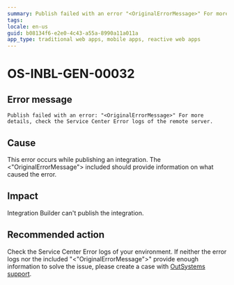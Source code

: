 ```yaml
---
summary: Publish failed with an error "<OriginalErrorMessage>" For more details, check the Service Center Error logs of the remote server.
tags:
locale: en-us
guid: b08134f6-e2e0-4c43-a55a-8990a11a011a
app_type: traditional web apps, mobile apps, reactive web apps
---
```


# OS-INBL-GEN-00032

## Error message

`Publish failed with an error: "<OriginalErrorMessage>" For more details, check the Service Center Error logs of the remote server.`

## Cause

This error occurs while publishing an integration.
The &lt;"OriginalErrorMessage"&gt; included should provide information on what caused the error.

## Impact

Integration Builder can't publish the integration.

## Recommended action

Check the Service Center Error logs of your environment. If neither the error logs nor the included "&lt;"OriginalErrorMessage"&gt;" provide enough information to solve the issue, please create a case with [OutSystems support](https://success.outsystems.com/Support).




